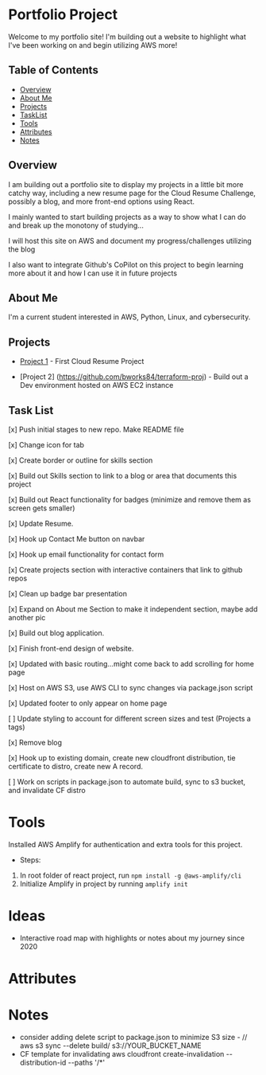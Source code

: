 # Portfolio Project

Welcome to my portfolio site! I'm building out a website to highlight what I've been working on and begin utilizing AWS more!

## Table of Contents

- [Overview](#overview)
- [About Me](#about-me)
- [Projects](#projects)
- [TaskList](#task-list)
- [Tools](#tools)
- [Attributes](#attributes)
- [Notes](#notes)

## Overview

I am building out a portfolio site to display my projects in a little bit more catchy way, including a new resume page for the Cloud Resume Challenge, possibly a blog, and more front-end options using React.

I mainly wanted to start building projects as a way to show what I can do and break up the monotony of studying...

I will host this site on AWS and document my progress/challenges utilizing the blog

I also want to integrate Github's CoPilot on this project to begin learning more about it and how I can use it in future projects

## About Me

I'm a current student interested in AWS, Python, Linux, and cybersecurity.

## Projects

- [Project 1](https://github.com/bworks84/cloud-resume-challenge) - First Cloud Resume Project

- [Project 2] (https://github.com/bworks84/terraform-proj) - Build out a Dev environment hosted on AWS EC2 instance

## Task List

[x] Push initial stages to new repo. Make README file

[x] Change icon for tab

[x] Create border or outline for skills section

[x] Build out Skills section to link to a blog or area that documents this project

[x] Build out React functionality for badges (minimize and remove them as screen gets smaller)

[x] Update Resume.

[x] Hook up Contact Me button on navbar

[x] Hook up email functionality for contact form

[x] Create projects section with interactive containers that link to github repos

[x] Clean up badge bar presentation

[x] Expand on About me Section to make it independent section, maybe add another pic

[x] Build out blog application.

[x] Finish front-end design of website.

[x] Updated with basic routing...might come back to add scrolling for home page

[x] Host on AWS S3, use AWS CLI to sync changes via package.json script

[x] Updated footer to only appear on home page

[ ] Update styling to account for different screen sizes and test (Projects a tags)

[x] Remove blog

[x] Hook up to existing domain, create new cloudfront distribution, tie certificate to distro, create new A record.

[ ] Work on scripts in package.json to automate build, sync to s3 bucket, and invalidate CF distro

# Tools

Installed AWS Amplify for authentication and extra tools for this project.

- Steps:

1.  In root folder of react project, run `npm install -g @aws-amplify/cli`
2.  Initialize Amplify in project by running `amplify init`

# Ideas

- Interactive road map with highlights or notes about my journey since 2020

# Attributes

# Notes

- consider adding delete script to package.json to minimize S3 size - // aws s3 sync --delete build/ s3://YOUR_BUCKET_NAME
- CF template for invalidating aws cloudfront create-invalidation --distribution-id <distroID> --paths '/\*'
